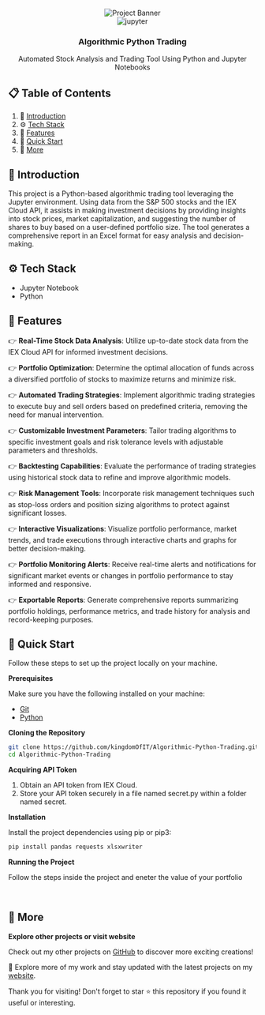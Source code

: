 <div align="center">
  <br />
    <img src="https://github.com/kingdomOfIT/Python-Social-Media/blob/main/static/CoverImage.png" alt="Project Banner">
  <br />
  <div>
    <img src="https://img.shields.io/badge/-jupyter-black?style=for-the-badge&logoColor=white&logo=jupyter&color=FFA500" alt="jupyter" />
  </div>

  <h3 align="center">Algorithmic Python Trading</h3>

   <div align="center">
    Automated Stock Analysis and Trading Tool Using Python and Jupyter Notebooks
    </div>
</div>

## 📋 <a name="table">Table of Contents</a>

1. 🤖 [Introduction](#introduction)
2. ⚙️ [Tech Stack](#tech-stack)
3. 🔋 [Features](#features)
4. 🤸 [Quick Start](#quick-start)
5. 🚀 [More](#more)


## <a name="introduction">🤖 Introduction</a>

This project is a Python-based algorithmic trading tool leveraging the Jupyter environment. Using data from the S&P 500 stocks and the IEX Cloud API, it assists in making investment decisions by providing insights into stock prices, market capitalization, and suggesting the number of shares to buy based on a user-defined portfolio size. The tool generates a comprehensive report in an Excel format for easy analysis and decision-making.


## <a name="tech-stack">⚙️ Tech Stack</a>

- Jupyter Notebook
- Python

## <a name="features">🔋 Features</a>

👉 **Real-Time Stock Data Analysis**: Utilize up-to-date stock data from the IEX Cloud API for informed investment decisions.

👉 **Portfolio Optimization**: Determine the optimal allocation of funds across a diversified portfolio of stocks to maximize returns and minimize risk.

👉 **Automated Trading Strategies**: Implement algorithmic trading strategies to execute buy and sell orders based on predefined criteria, removing the need for manual intervention.

👉 **Customizable Investment Parameters**: Tailor trading algorithms to specific investment goals and risk tolerance levels with adjustable parameters and thresholds.

👉 **Backtesting Capabilities**: Evaluate the performance of trading strategies using historical stock data to refine and improve algorithmic models.

👉 **Risk Management Tools**: Incorporate risk management techniques such as stop-loss orders and position sizing algorithms to protect against significant losses.

👉 **Interactive Visualizations**: Visualize portfolio performance, market trends, and trade executions through interactive charts and graphs for better decision-making.

👉 **Portfolio Monitoring Alerts**: Receive real-time alerts and notifications for significant market events or changes in portfolio performance to stay informed and responsive.

👉 **Exportable Reports**: Generate comprehensive reports summarizing portfolio holdings, performance metrics, and trade history for analysis and record-keeping purposes.


## <a name="quick-start">🤸 Quick Start</a>

Follow these steps to set up the project locally on your machine.

**Prerequisites**

Make sure you have the following installed on your machine:

- [Git](https://git-scm.com/)
- [Python](https://www.python.org/)

**Cloning the Repository**

```bash
git clone https://github.com/kingdomOfIT/Algorithmic-Python-Trading.git
cd Algorithmic-Python-Trading
```

**Acquiring API Token**

1. Obtain an API token from IEX Cloud.
2. Store your API token securely in a file named secret.py within a folder named secret.

**Installation**

Install the project dependencies using pip or pip3:

```bash
pip install pandas requests xlsxwriter
```

**Running the Project**

Follow the steps inside the project and eneter the value of your portfolio

<br />

## <a name="more">🚀 More</a>

**Explore other projects or visit website**

Check out my other projects on <a href="https://github.com/kingdomOfIT" target="_blank">GitHub</a> to discover more exciting creations!

🚀 Explore more of my work and stay updated with the latest projects on my <a href="https://amirkahriman.com" target="_blank">website</a>.

Thank you for visiting! Don't forget to star ⭐ this repository if you found it useful or interesting.

<br />
<br />

#
